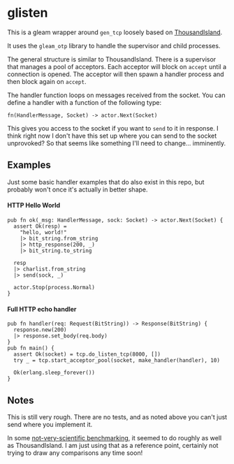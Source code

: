 # glisten

This is a gleam wrapper around `gen_tcp` loosely based on [ThousandIsland](https://github.com/mtrudel/thousand_island).

It uses the `gleam_otp` library to handle the supervisor and child processes.

The general structure is similar to ThousandIsland.  There is a supervisor that
manages a pool of acceptors.  Each acceptor will block on `accept` until a
connection is opened.  The acceptor will then spawn a handler process and
then block again on `accept`.

The handler function loops on messages received from the socket.  You can define
a handler with a function of the following type:

```gleam
fn(HandlerMessage, Socket) -> actor.Next(Socket)
```

This gives you access to the socket if you want to `send` to it in response.  I
think right now I don't have this set up where you can send to the socket
unprovoked?  So that seems like something I'll need to change... imminently.

## Examples

Just some basic handler examples that do also exist in this repo, but probably
won't once it's actually in better shape.

#### HTTP Hello World
```gleam
pub fn ok(_msg: HandlerMessage, sock: Socket) -> actor.Next(Socket) {
  assert Ok(resp) =
    "hello, world!"
    |> bit_string.from_string
    |> http_response(200, _)
    |> bit_string.to_string

  resp
  |> charlist.from_string
  |> send(sock, _)

  actor.Stop(process.Normal)
}
```

#### Full HTTP echo handler
```gleam
pub fn handler(req: Request(BitString)) -> Response(BitString) {
  response.new(200)
  |> response.set_body(req.body)
}
pub fn main() {
  assert Ok(socket) = tcp.do_listen_tcp(8000, [])
  try _ = tcp.start_acceptor_pool(socket, make_handler(handler), 10)

  Ok(erlang.sleep_forever())
}
```

## Notes

This is still very rough.  There are no tests, and as noted above you can't just
send where you implement it.

In some [not-very-scientific benchmarking](https://gist.github.com/rawhat/11ab57ef8dde4170304adc01c8c05a99), it seemed to do roughly as well as
ThousandIsland.  I am just using that as a reference point, certainly not trying
to draw any comparisons any time soon!
